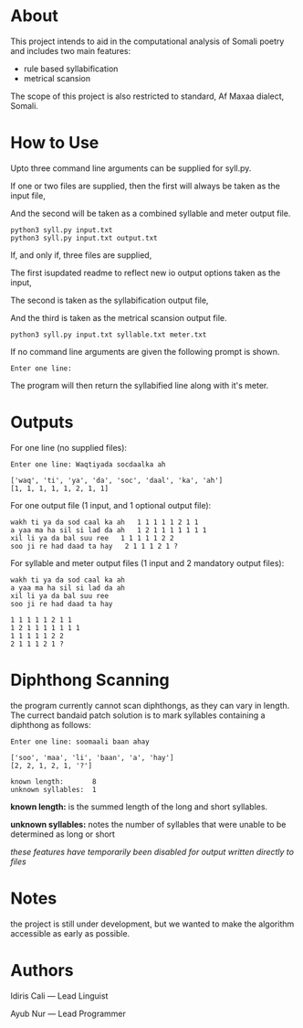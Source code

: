 # About
This project intends to aid in the computational analysis of Somali poetry and includes two main features:
- rule based syllabification 
- metrical scansion 
 
The scope of this project is also restricted to standard, Af Maxaa dialect, Somali.

# How to Use
Upto three command line arguments can be supplied for syll.py.


If one or two files are supplied, then the first will always be taken as the input file,

And the second will be taken as a combined syllable and meter output file.
```
python3 syll.py input.txt
python3 syll.py input.txt output.txt
```
If, and only if, three files are supplied,

The first isupdated readme to reflect new io output options taken as the input,

The second is taken as the syllabification output file,

And the third is taken as the metrical scansion output file.
```
python3 syll.py input.txt syllable.txt meter.txt
```
If no command line arguments are given the following prompt is shown.

```
Enter one line:
```
The program will then return the syllabified line along with it's meter.

# Outputs
For one line (no supplied files):
```
Enter one line: Waqtiyada socdaalka ah

['waq', 'ti', 'ya', 'da', 'soc', 'daal', 'ka', 'ah']
[1, 1, 1, 1, 1, 2, 1, 1]
```

For one output file (1 input, and 1 optional output file):
```
wakh ti ya da sod caal ka ah   1 1 1 1 1 2 1 1
a yaa ma ha sil si lad da ah   1 2 1 1 1 1 1 1 1
xil li ya da bal suu ree   1 1 1 1 1 2 2
soo ji re had daad ta hay   2 1 1 1 2 1 ?
```
For syllable and meter output files (1 input and 2 mandatory output files):
```
wakh ti ya da sod caal ka ah   
a yaa ma ha sil si lad da ah   
xil li ya da bal suu ree   
soo ji re had daad ta hay   
```
```
1 1 1 1 1 2 1 1
1 2 1 1 1 1 1 1 1
1 1 1 1 1 2 2
2 1 1 1 2 1 ?
```

# Diphthong Scanning
the program currently cannot scan diphthongs, as they can vary in length. The currect bandaid patch solution is to mark syllables containing a diphthong as follows:

```
Enter one line: soomaali baan ahay

['soo', 'maa', 'li', 'baan', 'a', 'hay']
[2, 2, 1, 2, 1, '?']

known length:       8
unknown syllables:  1
```
**known length:** is the summed length of the long and short syllables.

**unknown syllables:** notes the number of syllables that were unable to be determined as long or short

_these features have temporarily been disabled for output written directly to files_

# Notes
the project is still under development, but we wanted to make the algorithm accessible as early as possible.

# Authors
Idiris Cali — Lead Linguist

Ayub Nur    — Lead Programmer
